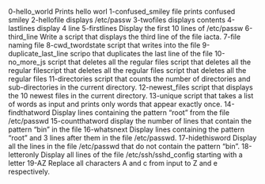 0-hello_world
Prints hello worl
1-confused_smiley
file
prints confused smiley
2-hellofile
displays /etc/passw
3-twofiles
displays contents
4-lastlines
display 4 line
5-firstlines
Display the first 10 lines of /etc/passw
6-third_line
Write a script that displays the third line of the file iacta.
7-file
naming file
8-cwd_twordstate
script that writes into the file
9-duplicate_last_line
scripo that duplicates the last line of the file
10-no_more_js
script that deletes all the regular files script that deletes all the regular filescript that deletes all the regular files script that deletes all the regular files
11-directories
script that counts the number of directories and sub-directories in the current directory.
12-newest_files
script that displays the 10 newest files in the current directory.
13-unique
script that takes a list of words as input and prints only words that appear exactly once.
14-findthatword
Display lines containing the pattern “root” from the file /etc/passwd
15-countthatword
display the number of lines that contain the pattern “bin” in the file
16-whatsnext
Display lines containing the pattern “root” and 3 lines after them in the file /etc/passwd.
17-hidethisword
Display all the lines in the file /etc/passwd that do not contain the pattern “bin”.
18-letteronly
Display all lines of the file /etc/ssh/sshd_config starting with a letter
19-AZ
Replace all characters A and c from input to Z and e respectively.





   

